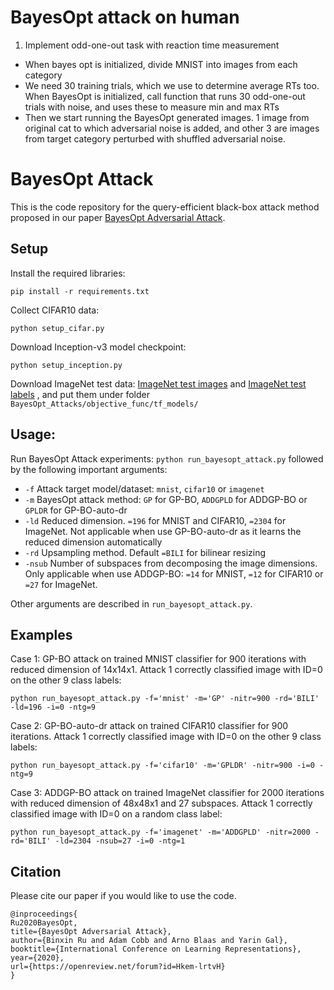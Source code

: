 # BayesOpt attack on human

1. Implement odd-one-out task with reaction time measurement
  - When bayes opt is initialized, divide MNIST into images from each category
  - We need 30 training trials, which we use to determine average RTs too. When BayesOpt is initialized,
    call function that runs 30 odd-one-out trials with noise, and uses these to measure min and max RTs
  - Then we start running the BayesOpt generated images. 1 image from original cat to which adversarial noise is added, and other
    3 are images from target category perturbed with shuffled adversarial noise.

# BayesOpt Attack

This is the code repository for the query-efficient black-box attack method proposed in our paper [BayesOpt Adversarial Attack](https://openreview.net/pdf?id=Hkem-lrtvH). 

## Setup

Install the required libraries:
```
pip install -r requirements.txt 
```
Collect CIFAR10 data:
```
python setup_cifar.py
```
Download Inception-v3 model checkpoint: 
```
python setup_inception.py
```
Download ImageNet test data: [ImageNet test images](http://www-personal.umich.edu/~timtu/Downloads/imagenet_npy/imagenet_test_data.npy) and [ImageNet test labels](http://www-personal.umich.edu/~timtu/Downloads/imagenet_npy/imagenet_test_labels.npy) , and put them under folder `BayesOpt_Attacks/objective_func/tf_models/`


## Usage:

Run BayesOpt Attack experiments: `python run_bayesopt_attack.py` followed by the following important arguments:
* `-f`  Attack target model/dataset: `mnist`, `cifar10` or `imagenet`
* `-m`  BayesOpt attack method: `GP` for GP-BO, `ADDGPLD` for ADDGP-BO or `GPLDR` for GP-BO-auto-dr
* `-ld`  Reduced dimension. `=196` for MNIST and CIFAR10, `=2304` for ImageNet. Not applicable when use GP-BO-auto-dr as it learns the reduced dimension automatically
* `-rd`  Upsampling method. Default `=BILI` for bilinear resizing
* `-nsub`  Number of subspaces from decomposing the image dimensions. Only applicable when use ADDGP-BO: `=14` for MNIST, `=12` for CIFAR10 or `=27` for ImageNet.

Other arguments are described in `run_bayesopt_attack.py`.

## Examples
  Case 1: GP-BO attack on trained MNIST classifier for 900 iterations with reduced dimension of 14x14x1. Attack 1 correctly classified image with ID=0 on the other 9 class labels: 
  ```
  python run_bayesopt_attack.py -f='mnist' -m='GP' -nitr=900 -rd='BILI' -ld=196 -i=0 -ntg=9
  ```
 
  Case 2: GP-BO-auto-dr attack on trained CIFAR10 classifier for 900 iterations. Attack 1 correctly classified image with ID=0  on the other 9 class labels: 
  ```
  python run_bayesopt_attack.py -f='cifar10' -m='GPLDR' -nitr=900 -i=0 -ntg=9
  ```
  Case 3: ADDGP-BO attack on trained ImageNet classifier for 2000 iterations with reduced dimension of 48x48x1 and 27 subspaces. Attack 1 correctly classified image with ID=0  on a random class label: 
  ```
  python run_bayesopt_attack.py -f='imagenet' -m='ADDGPLD' -nitr=2000 -rd='BILI' -ld=2304 -nsub=27 -i=0 -ntg=1 
  ```

## Citation
Please cite our paper if you would like to use the code.

```
@inproceedings{
Ru2020BayesOpt,
title={BayesOpt Adversarial Attack},
author={Binxin Ru and Adam Cobb and Arno Blaas and Yarin Gal},
booktitle={International Conference on Learning Representations},
year={2020},
url={https://openreview.net/forum?id=Hkem-lrtvH}
}
```